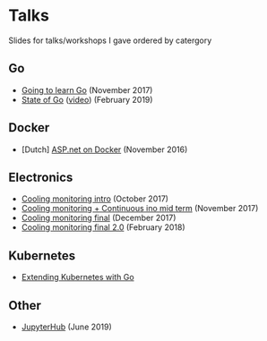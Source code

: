 # Talks
Slides for talks/workshops I gave ordered by catergory

## Go
* [Going to learn Go](https://docs.google.com/presentation/d/1biS9BFx5W9NHTDTf7bpFoki4kmrX3v4J7qmOru7-oVM/edit?usp=sharing) (November 2017)
* [State of Go](https://speakerdeck.com/campoy/the-state-of-go-feb-2019) ([video](https://www.youtube.com/watch?v=mVAh5NSPlnE)) (February 2019)

## Docker 
 * [Dutch] [ASP.net on Docker](https://docs.google.com/presentation/d/1GI-2BkjgK8PGSUI4lyepnCRYHaFhK5uBSbVHPi5DeTI/edit?usp=sharing) (November 2016)

## Electronics
 * [Cooling monitoring intro](https://docs.google.com/presentation/d/133xpBUE_acslVUcudwYcfuak7STw0niPNOy38Daqf7Y/edit?usp=sharing) (October 2017)
 * [Cooling monitoring + Continuous ino mid term](https://docs.google.com/presentation/d/1f3ZfPS9hDf4rcAGoqXM7P9uwuKj5NWtparRQBS5OCcM/edit?usp=sharing) (November 2017)
  * [Cooling monitoring final](https://docs.google.com/presentation/d/1aejnhmTDRiZKuFFRqrzR_X-FzzrlZSo5Tbn8qrUQCYU/edit?usp=sharing) (December 2017)
  * [Cooling monitoring final 2.0](https://docs.google.com/presentation/d/1JlxvyX6jugytjKkR3pp7gyNfFqFyacZSb2p2K--kTk4/edit?usp=sharing) (February 2018)

## Kubernetes
* [Extending Kubernetes with Go](https://speakerdeck.com/meyskens/extending-kubernetes-with-go)

## Other
* [JupyterHub](https://speakerdeck.com/meyskens/jupyterhub) (June 2019)
